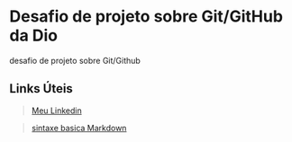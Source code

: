  # Desafio de projeto sobre Git/GitHub da Dio
 desafio de projeto sobre Git/Github
 ## Links Úteis
>[ Meu Linkedin](https://www.linkedin.com/in/oliveirags/)

>[sintaxe basica Markdown](https://www.markdownguide.org/basic-syntax/)

